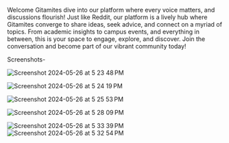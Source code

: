 Welcome Gitamites dive into our platform where every voice matters, and discussions flourish! Just like Reddit, our platform is a lively hub where Gitamites converge to share ideas, seek advice, and connect on a myriad of topics. From academic insights to campus events, and everything in between, this is your space to engage, explore, and discover. Join the conversation and become part of our vibrant community today!

Screenshots-

![Screenshot 2024-05-26 at 5 23 48 PM](https://github.com/ShashankChaganti/G_Connect/assets/146160515/a2c84bdd-3163-43bc-8247-0bb133163106)

![Screenshot 2024-05-26 at 5 24 19 PM](https://github.com/ShashankChaganti/G_Connect/assets/146160515/2c4ada61-90fb-4270-9cdd-c5faa805f1cf)

![Screenshot 2024-05-26 at 5 25 53 PM](https://github.com/ShashankChaganti/G_Connect/assets/146160515/73d7af2b-382b-47f1-9a63-4fe9ee1ffeb7)

![Screenshot 2024-05-26 at 5 28 09 PM](https://github.com/ShashankChaganti/G_Connect/assets/146160515/1c1a6e32-e7b5-4992-a9ea-d34c77eabb3f)


![Screenshot 2024-05-26 at 5 33 39 PM](https://github.com/ShashankChaganti/G_Connect/assets/146160515/92aa354c-a4af-4cda-9b76-15073767d106)
![Screenshot 2024-05-26 at 5 32 54 PM](https://github.com/ShashankChaganti/G_Connect/assets/146160515/49ce1829-d545-413a-b66f-ee877a27c133)
